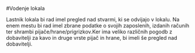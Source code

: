 #Vodenje lokala

Lastnik lokala bi rad imel pregled nad stvarmi, ki se odvijajo v lokalu. Na enem mestu bi rad imel zbrane podatke o svojih zaposlenih, izdanih računih ter shrambi pijače/hrane/prigrizkov.Ker ima veliko različnih pogodb z dobavitelji za kavo in druge vrste pijač in hrane, bi imeli še pregled nad dobavitelji. 
